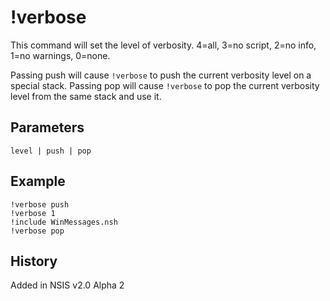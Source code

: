 # !verbose

This command will set the level of verbosity. 4=all, 3=no script, 2=no info, 1=no warnings, 0=none.

Passing push will cause `!verbose` to push the current verbosity level on a special stack. Passing pop will cause `!verbose` to pop the current verbosity level from the same stack and use it.

## Parameters

    level | push | pop

## Example

    !verbose push
    !verbose 1
    !include WinMessages.nsh
    !verbose pop

## History

Added in NSIS v2.0 Alpha 2
